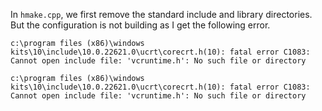 
In ```hmake.cpp```, we first remove the standard include and library directories.
But the configuration is not building as I get the following error.

```PS C:\Users\hassan\Documents\Projects\STL\Build2> hbuild
c:\program files (x86)\windows kits\10\include\10.0.22621.0\ucrt\corecrt.h(10): fatal error C1083: Cannot open include file: 'vcruntime.h': No such file or directory

c:\program files (x86)\windows kits\10\include\10.0.22621.0\ucrt\corecrt.h(10): fatal error C1083: Cannot open include file: 'vcruntime.h': No such file or directory
```
